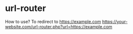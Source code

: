 # url-router
How to use?
To redirect to https://example.com
https://your-website.com/url-router.php?url=https://example.com
